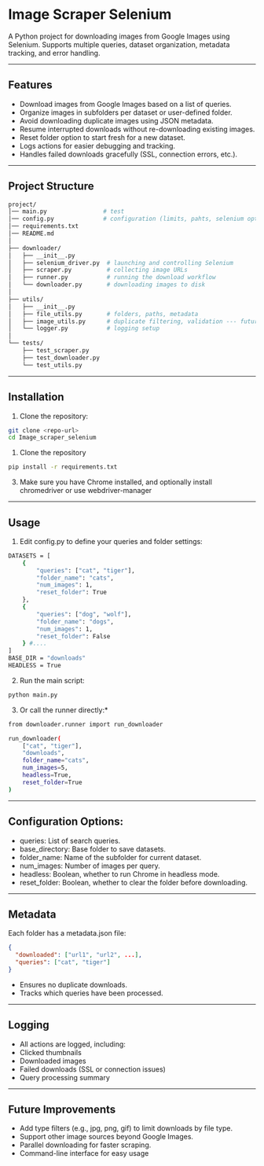 # Image Scraper Selenium

A Python project for downloading images from Google Images using Selenium. Supports multiple queries, dataset organization, metadata tracking, and error handling.

---

## Features

- Download images from Google Images based on a list of queries.
- Organize images in subfolders per dataset or user-defined folder.
- Avoid downloading duplicate images using JSON metadata.
- Resume interrupted downloads without re-downloading existing images.
- Reset folder option to start fresh for a new dataset.
- Logs actions for easier debugging and tracking.
- Handles failed downloads gracefully (SSL, connection errors, etc.).

---

## Project Structure
```bash
project/
│── main.py                # test
│── config.py              # configuration (limits, pahts, selenium options itd.)
│── requirements.txt       
│── README.md              
│
├── downloader/
│   ├── __init__.py
│   ├── selenium_driver.py  # launching and controlling Selenium
│   ├── scraper.py          # collecting image URLs
│   ├── runner.py           # running the download workflow
│   └── downloader.py       # downloading images to disk
│
├── utils/
│   ├── __init__.py
│   ├── file_utils.py       # folders, paths, metadata
│   ├── image_utils.py      # duplicate filtering, validation --- future
│   └── logger.py           # logging setup
│
└── tests/
    ├── test_scraper.py
    ├── test_downloader.py
    └── test_utils.py

```

---

## Installation

1. Clone the repository:

```bash
git clone <repo-url>
cd Image_scraper_selenium
```
1. Clone the repository

```bash
pip install -r requirements.txt
```

3. Make sure you have Chrome installed, and optionally install chromedriver or use webdriver-manager

---

## Usage

1. Edit config.py to define your queries and folder settings:

```bash
DATASETS = [
    {
        "queries": ["cat", "tiger"],
        "folder_name": "cats",
        "num_images": 1,
        "reset_folder": True
    },
    {
        "queries": ["dog", "wolf"],
        "folder_name": "dogs",
        "num_images": 1,
        "reset_folder": False
    } #....
]
BASE_DIR = "downloads"
HEADLESS = True

```

2. Run the main script:

```bash
python main.py
```

3. Or call the runner directly:*

```bash
from downloader.runner import run_downloader

run_downloader(
    ["cat", "tiger"],
    "downloads",
    folder_name="cats",
    num_images=5,
    headless=True,
    reset_folder=True
)

```
--- 
## Configuration Options:
- queries: List of search queries.
- base_directory: Base folder to save datasets.
- folder_name: Name of the subfolder for current dataset.
- num_images: Number of images per query.
- headless: Boolean, whether to run Chrome in headless mode.
- reset_folder: Boolean, whether to clear the folder before downloading.

--- 
## Metadata

Each folder has a metadata.json file:
```json
{
  "downloaded": ["url1", "url2", ...],
  "queries": ["cat", "tiger"]
}
```
- Ensures no duplicate downloads.
- Tracks which queries have been processed.

--- 
## Logging

- All actions are logged, including:
- Clicked thumbnails
- Downloaded images
- Failed downloads (SSL or connection issues)
- Query processing summary

---

## Future Improvements
- Add type filters (e.g., jpg, png, gif) to limit downloads by file type.
- Support other image sources beyond Google Images.
- Parallel downloading for faster scraping.
- Command-line interface for easy usage
